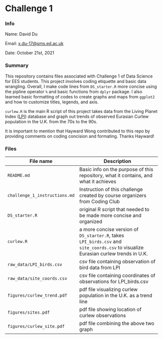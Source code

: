 # Challenge 1

### Info

Name: David Du

Email: x.du-17@sms.ed.ac.uk

Date: October 21st, 2021

### Summary

This repository contains files associated with Challenge 1 of Data Science for EES students.  This project involves coding etiquette and basic data wrangling.  Overall, I make code lines from ```DS_starter.R``` more concise using the pipline operator ```%``` and basic functions from ```dplyr``` package.  I also learned basic formatting of codes to create graphs and maps from ```ggplot2``` and how to customize titles, legends, and axis.  


```curlew.R``` is the main R script of this project takes data from the Living Planet Index ([LPI](https://livingplanetindex.org/home/index)) database and graph out trends of observed Eurasian Curlew population in the U.K. from the 70s to the 90s.  


It is important to mention that Hayward Wong contributed to this repo by providing comments on coding concision and formating.  Thanks Hayward!

### Files

| File name | Description |
| ---- | ---- |
```README.md``` | Basic info on the purpose of this repository, what it contains, and what it achieves
```challenge_1_instructions.md``` | Instruction of this challenge created by course organizers from Coding Club
```DS_starter.R``` | original R script that needed to be made more concise and organized
```curlew.R``` | a more concise version of ```DS_starter.R```, takes ```LPI_birds.csv``` and ```site_coords.csv``` to visualize Eurasian curlew trends in U.K.
```raw_data/LPI_birds.csv``` | csv file containing observation of bird data from LPI
```raw_data/site_coords.csv``` | csv file containing coordinates of observations for LPI_birds.csv
```figures/curlew_trend.pdf``` | pdf file visualizing curlew population in the U.K. as a trend line
```figures/sites.pdf``` | pdf file showing location of curlew observations
```figures/curlew_site.pdf``` | pdf file combining the above two graph
